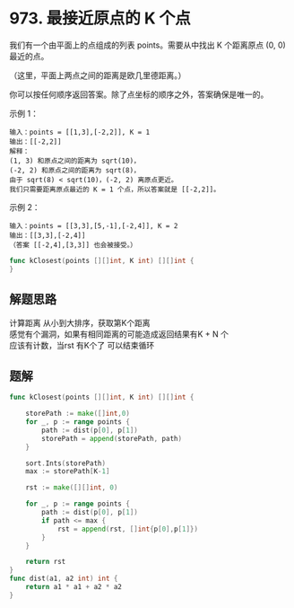 # 973. 最接近原点的 K 个点
我们有一个由平面上的点组成的列表 points。需要从中找出 K 个距离原点 (0, 0) 最近的点。  

（这里，平面上两点之间的距离是欧几里德距离。）  

你可以按任何顺序返回答案。除了点坐标的顺序之外，答案确保是唯一的。  

示例 1：
```
输入：points = [[1,3],[-2,2]], K = 1
输出：[[-2,2]]
解释： 
(1, 3) 和原点之间的距离为 sqrt(10)，
(-2, 2) 和原点之间的距离为 sqrt(8)，
由于 sqrt(8) < sqrt(10)，(-2, 2) 离原点更近。
我们只需要距离原点最近的 K = 1 个点，所以答案就是 [[-2,2]]。
```
示例 2：
```
输入：points = [[3,3],[5,-1],[-2,4]], K = 2
输出：[[3,3],[-2,4]]
（答案 [[-2,4],[3,3]] 也会被接受。）
```


```go
func kClosest(points [][]int, K int) [][]int {
}
```

## 解题思路
计算距离 从小到大排序，获取第K个距离  
感觉有个漏洞，如果有相同距离的可能造成返回结果有K + N 个  
应该有计数，当rst 有K个了 可以结束循环


## 题解

```go
func kClosest(points [][]int, K int) [][]int {

    storePath := make([]int,0)
    for _, p := range points {
        path := dist(p[0], p[1])
        storePath = append(storePath, path)
    }

    sort.Ints(storePath)
    max := storePath[K-1]

    rst := make([][]int, 0)

    for _, p := range points {
        path := dist(p[0], p[1])
        if path <= max {
            rst = append(rst, []int{p[0],p[1]})
        }
    }

    return rst
}
func dist(a1, a2 int) int {
    return a1 * a1 + a2 * a2
}
```

